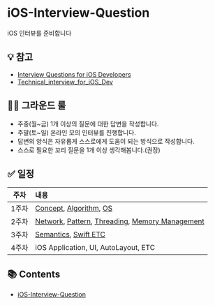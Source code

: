 # iOS-Interview-Question
iOS 인터뷰를 준비합니다

## 💡 참고
- [Interview Questions for iOS Developers](https://github.com/JeaSungLEE/iOSInterviewquestions)
- [Technical_interview_for_iOS_Dev](https://github.com/inswag/Technical_interview_for_iOS_Dev)


## 🧑‍⚖️ 그라운드 룰

- 주중(월~금) 1개 이상의 질문에 대한 답변을 작성합니다.
- 주말(토~일) 온라인 모의 인터뷰를 진행합니다.
- 답변의 양식은 자유롭게 스스로에게 도움이 되는 방식으로 작성합니다.
- 스스로 필요한 꼬리 질문을 1개 이상 생각해봅니다.(권장)

## ✅ 일정

| 주차 | 내용 |
| :-: | :- |
| 1주차 | [Concept](https://github.com/hsw1920/iOS-Interview-Question/issues?q=label:concept), [Algorithm](https://github.com/hsw1920/iOS-Interview-Question/issues?q=label:algorithm), [OS](https://github.com/hsw1920/iOS-Interview-Question/issues?q=label:os) |
| 2주차 | [Network](https://github.com/hsw1920/iOS-Interview-Question/issues?q=label:network), [Pattern](https://github.com/hsw1920/iOS-Interview-Question/issues?q=label:pattern), [Threading](https://github.com/hsw1920/iOS-Interview-Question/issues?q=label:threading), [Memory Management](https://github.com/hsw1920/iOS-Interview-Question/issues?q=label:memory) |
| 3주차 | [Semantics](https://github.com/hsw1920/iOS-Interview-Question/issues?q=label:semantics), [Swift ETC](https://github.com/hsw1920/iOS-Interview-Question/issues?q=label:swift) |
| 4주차 | iOS Application, UI, AutoLayout, ETC |

## 📚 Contents
- [iOS-Interview-Question](https://github.com/hsw1920/iOS-Interview-Question/blob/main/iOS-Interview-Question.md)
